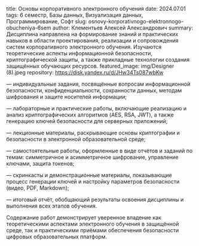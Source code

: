 title: Основы корпоративного электронного обучения
date: 2024.07.01
tags: 6 семестр, Базы данных, Визуализация данных, Программирование, Софт
slug: osnovy-korporativnogo-elektronnogo-obucheniya-6sem
author: Клементьев Алексей Александрович
summary: Дисциплина направлена на формирование знаний и практических навыков в области проектирования, реализации и сопровождения систем корпоративного электронного обучения. Изучаются теоретические аспекты информационной безопасности, криптографической защиты, а также прикладные технологии создания защищённых обучающих ресурсов.
featured_image: img/Designer (8).jpeg
repository: https://disk.yandex.ru/d/JHw34Ts087wbKw

— индивидуальные задания, посвящённые вопросам информационной безопасности, конфиденциальности, сохранности данных, методам шифрования и защите носителей информации;
— лабораторные и практические работы, включающие реализацию и анализ криптографических алгоритмов (AES, RSA, JWT), а также генерацию ключей безопасности для серверных приложений;
— лекционные материалы, раскрывающие основы криптографии и безопасности в электронной образовательной среде;
— самостоятельные работы, оформленные в виде отчётов и заданий по темам: симметричное и асимметричное шифрование, управление ключами, защита токенов;
— скринкасты и демонстрационные материалы, показывающие процесс генерации ключей и настройку параметров безопасности (видео, PDF, Markdown);
— итоговый отчёт, обобщающий результаты освоения дисциплины и выполнения всех этапов обучения.
Содержание работ демонстрирует уверенное владение как теоретическими аспектами электронного обучения в защищённой среде, так и практическими приёмами обеспечения безопасности цифровых образовательных платформ.

